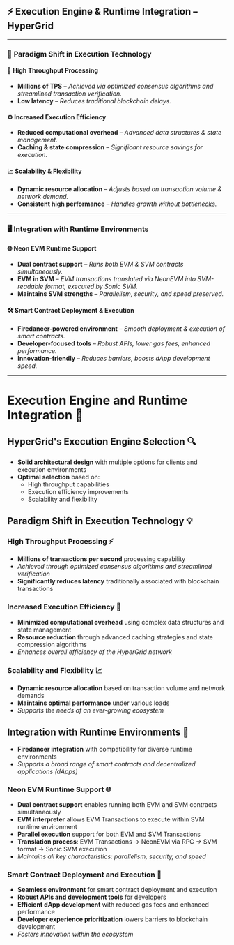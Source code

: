 ## ⚡ Execution Engine & Runtime Integration – **HyperGrid**

---

### 🔄 **Paradigm Shift in Execution Technology**

#### 🚀 High Throughput Processing

* **Millions of TPS** – *Achieved via optimized consensus algorithms and streamlined transaction verification.*
* **Low latency** – *Reduces traditional blockchain delays.*

#### ⚙️ Increased Execution Efficiency

* **Reduced computational overhead** – *Advanced data structures & state management.*
* **Caching & state compression** – *Significant resource savings for execution.*

#### 📈 Scalability & Flexibility

* **Dynamic resource allocation** – *Adjusts based on transaction volume & network demand.*
* **Consistent high performance** – *Handles growth without bottlenecks.*

---

### 🖥 **Integration with Runtime Environments**

#### 🌐 Neon EVM Runtime Support

* **Dual contract support** – *Runs both EVM & SVM contracts simultaneously.*
* **EVM in SVM** – *EVM transactions translated via NeonEVM into SVM-readable format, executed by Sonic SVM.*
* **Maintains SVM strengths** – *Parallelism, security, and speed preserved.*

#### 🛠 Smart Contract Deployment & Execution

* **Firedancer-powered environment** – *Smooth deployment & execution of smart contracts.*
* **Developer-focused tools** – *Robust APIs, lower gas fees, enhanced performance.*
* **Innovation-friendly** – *Reduces barriers, boosts dApp development speed.*
----------------



# Execution Engine and Runtime Integration 🚀

## HyperGrid's Execution Engine Selection 🔍
- **Solid architectural design** with multiple options for clients and execution environments
- **Optimal selection** based on:
  - High throughput capabilities
  - Execution efficiency improvements
  - Scalability and flexibility

## Paradigm Shift in Execution Technology 💡

### High Throughput Processing ⚡
- **Millions of transactions per second** processing capability
- *Achieved through optimized consensus algorithms and streamlined verification*
- **Significantly reduces latency** traditionally associated with blockchain transactions

### Increased Execution Efficiency 🔄
- **Minimized computational overhead** using complex data structures and state management
- **Resource reduction** through advanced caching strategies and state compression algorithms
- *Enhances overall efficiency of the HyperGrid network*

### Scalability and Flexibility 📈
- **Dynamic resource allocation** based on transaction volume and network demands
- **Maintains optimal performance** under various loads
- *Supports the needs of an ever-growing ecosystem*

## Integration with Runtime Environments 🔗
- **Firedancer integration** with compatibility for diverse runtime environments
- *Supports a broad range of smart contracts and decentralized applications (dApps)*

### Neon EVM Runtime Support 🌐
- **Dual contract support** enables running both EVM and SVM contracts simultaneously
- **EVM interpreter** allows EVM Transactions to execute within SVM runtime environment
- **Parallel execution** support for both EVM and SVM Transactions
- **Translation process**: EVM Transactions → NeonEVM via RPC → SVM format → Sonic SVM execution
- *Maintains all key characteristics: parallelism, security, and speed*

### Smart Contract Deployment and Execution 📝
- **Seamless environment** for smart contract deployment and execution
- **Robust APIs and development tools** for developers
- **Efficient dApp development** with reduced gas fees and enhanced performance
- **Developer experience prioritization** lowers barriers to blockchain development
- *Fosters innovation within the ecosystem*
